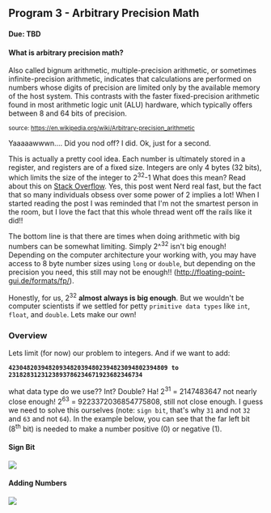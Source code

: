 ## Program 3 - Arbitrary Precision Math
#### Due: TBD

#### What is arbitrary precision math? 

Also called bignum arithmetic, multiple-precision arithmetic, or sometimes infinite-precision arithmetic, indicates that calculations are performed on numbers whose digits of precision are limited only by the available memory of the host system. This contrasts with the faster fixed-precision arithmetic found in most arithmetic logic unit (ALU) hardware, which typically offers between 8 and 64 bits of precision.

<sup>source: https://en.wikipedia.org/wiki/Arbitrary-precision_arithmetic </sup>

Yaaaaawwwn....  Did you nod off? I did. Ok, just for a second.

This is actually a pretty cool idea. Each number is ultimately stored in a register, and registers are of a fixed size. Integers are only 4 bytes (32 bits), which limits the size of the integer to 2<sup>32</sup>-1 What does this mean? Read about this on [Stack Overflow](https://stackoverflow.com/questions/94591/what-is-the-maximum-value-for-an-int32). Yes, this post went Nerd real fast, but the fact that so many individuals obsess over some power of 2 implies a lot! When I started reading the post I was reminded that I'm not the smartest person in the room, but I love the fact that this whole thread went off the rails like it did!!


The bottom line is that there are times when doing arithmetic with big numbers can be somewhat limiting. Simply 2^<sup>32</sup> isn't big enough! Depending on the computer architecture your working with, you may have access to 8 byte number sizes using `long` or `double`, but depending on the precision you need, this still may not be enough!! (http://floating-point-gui.de/formats/fp/). 

Honestly, for us, 2<sup>32</sup> **almost always is big enough**. But we wouldn't be computer scientists if we settled for petty `primitive data types` like `int`, `float`, and `double`. Lets make our own!

### Overview

Lets limit (for now) our problem to integers. And if we want to add: 

**`42304820394820934820394802394823094802394809 to 2318283123123893786234671923682346734`**

what data type do we use?? Int? Double? Ha! 2<sup>31</sup> = 2147483647 not nearly close enough! 2<sup>63</sup> = 9223372036854775808, still not close enough. I guess we need to solve this ourselves (note: `sign bit`, that's why `31` and not `32` and `63` and not `64`). In the example below, you can see that the far left bit (8<sup>th</sup> bit) is needed to make a number positive (0) or negative (1).

#### Sign Bit

![](https://cl.ly/pg9C/signbit.png)


#### Adding Numbers

![](https://cl.ly/ppxA/carry_add.gif)



